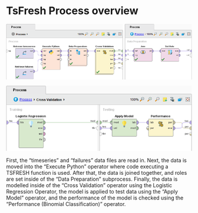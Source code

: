 # TsFresh Process overview

![](../../.gitbook/assets/image%20%285%29.png)





![](../../.gitbook/assets/image%20%284%29.png)



First, the “timeseries” and “failures” data files are read in. Next, the data is moved into the “Execute Python” operator where code executing a TSFRESH function is used. After that, the data is joined together, and roles are set inside of the “Data Preparation” subprocess. Finally, the data is modelled inside of the “Cross Validation” operator using the Logistic Regression Operator, the model is applied to test data using the “Apply Model” operator, and the performance of the model is checked using the “Performance \(Binomial Classification\)” operator.

